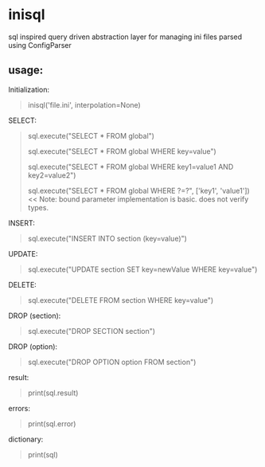 # inisql
sql inspired query driven abstraction layer for managing ini files parsed using ConfigParser 

## usage:

Initialization:
> inisql('file.ini', interpolation=None)

SELECT:
> sql.execute("SELECT * FROM global")
> 
> sql.execute("SELECT * FROM global WHERE key=value")
> 
> sql.execute("SELECT * FROM global WHERE key1=value1 AND key2=value2")
> 
> sql.execute("SELECT * FROM global WHERE ?=?", ['key1', 'value1']) << Note: bound parameter implementation is basic. does not verify types.

INSERT:
> sql.execute("INSERT INTO section (key=value)")

UPDATE:
> sql.execute("UPDATE section SET key=newValue WHERE key=value")

DELETE:
> sql.execute("DELETE FROM section WHERE key=value")

DROP (section):
> sql.execute("DROP SECTION section")

DROP (option):
> sql.execute("DROP OPTION option FROM section")

result:
> print(sql.result)

errors:
> print(sql.error)

dictionary:
> print(sql)
